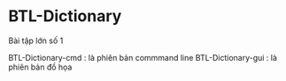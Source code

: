 # BTL-Dictionary
 Bài tập lớn số 1

 BTL-Dictionary-cmd : là phiên bản commmand line
 BTL-Dictionary-gui : là phiên bản đồ họa
